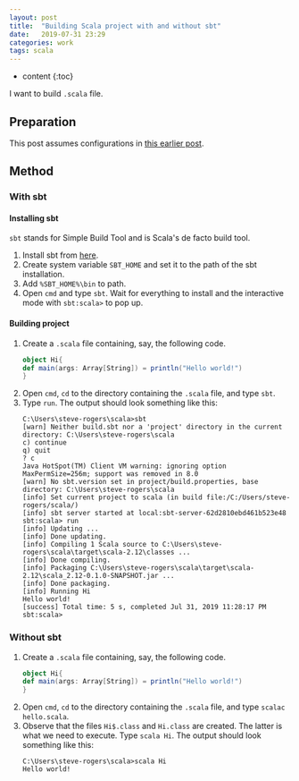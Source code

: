 ```yaml
---
layout: post
title:  "Building Scala project with and without sbt"
date:   2019-07-31 23:29
categories: work
tags: scala
---
```


* content
{:toc}

I want to build `.scala` file.



## Preparation

This post assumes configurations in [this earlier post](https://largecats.github.io/2019/07/31/install-scala-on-windows/).

## Method

### With sbt

#### Installing sbt

`sbt` stands for Simple Build Tool and is Scala's de facto build tool.

1. Install sbt from [here](https://piccolo.link/sbt-1.2.8.msi).
2. Create system variable `SBT_HOME` and set it to the path of the sbt installation.
3. Add `%SBT_HOME%\bin` to path.
4. Open `cmd` and type `sbt`. Wait for everything to install and the interactive mode with `sbt:scala>` to pop up.

#### Building project

1. Create a `.scala` file containing, say, the following code.
    ```scala
    object Hi{
    def main(args: Array[String]) = println("Hello world!")
    }
    ```
2. Open `cmd`, `cd` to the directory containing the `.scala` file, and type `sbt`.
3. Type `run`. The output should look something like this:
    ```
    C:\Users\steve-rogers\scala>sbt
    [warn] Neither build.sbt nor a 'project' directory in the current directory: C:\Users\steve-rogers\scala
    c) continue
    q) quit
    ? c
    Java HotSpot(TM) Client VM warning: ignoring option MaxPermSize=256m; support was removed in 8.0
    [warn] No sbt.version set in project/build.properties, base directory: C:\Users\steve-rogers\scala
    [info] Set current project to scala (in build file:/C:/Users/steve-rogers/scala/)
    [info] sbt server started at local:sbt-server-62d2810ebd461b523e48
    sbt:scala> run
    [info] Updating ...
    [info] Done updating.
    [info] Compiling 1 Scala source to C:\Users\steve-rogers\scala\target\scala-2.12\classes ...
    [info] Done compiling.
    [info] Packaging C:\Users\steve-rogers\scala\target\scala-2.12\scala_2.12-0.1.0-SNAPSHOT.jar ...
    [info] Done packaging.
    [info] Running Hi
    Hello world!
    [success] Total time: 5 s, completed Jul 31, 2019 11:28:17 PM
    sbt:scala>
    ```

### Without sbt

1. Create a `.scala` file containing, say, the following code.
    ```scala
    object Hi{
    def main(args: Array[String]) = println("Hello world!")
    }
    ```
2. Open `cmd`, `cd` to the directory containing the `.scala` file, and type `scalac hello.scala`.
3. Observe that the files `Hi$.class` and `Hi.class` are created. The latter is what we need to execute. Type `scala Hi`. The output should look something like this:
    ```
    C:\Users\steve-rogers\scala>scala Hi
    Hello world!
    ```